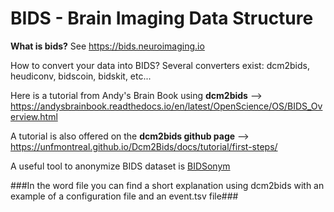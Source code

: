 # BIDS - Brain Imaging Data Structure 

**What is bids?** See https://bids.neuroimaging.io

How to convert your data into BIDS?
Several converters exist: dcm2bids, heudiconv, bidscoin, bidskit, etc...

Here is a tutorial from Andy's Brain Book using **dcm2bids** --> https://andysbrainbook.readthedocs.io/en/latest/OpenScience/OS/BIDS_Overview.html

A tutorial is also offered on the **dcm2bids github page** --> https://unfmontreal.github.io/Dcm2Bids/docs/tutorial/first-steps/ 

A useful tool to anonymize BIDS dataset is [BIDSonym](https://peerherholz.github.io/BIDSonym/)



###In the word file you can find a short explanation using dcm2bids with an example of a configuration file and an event.tsv file###

